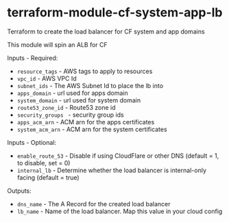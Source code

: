 # terraform-module-cf-system-app-lb
Terraform to create the load balancer for CF system and app domains

This module will spin an ALB for CF

Inputs - Required:

 - `resource_tags` - AWS tags to apply to resources
 - `vpc_id` - AWS VPC Id
 - `subnet_ids` - The AWS Subnet Id to place the lb into     
 - `apps_domain` - url used for apps domain
 - `system_domain` - url used for system domain
 - `route53_zone_id` - Route53 zone id
 - `security_groups ` - security group ids
 - `apps_acm_arn` - ACM arn for the apps certificates
 - `system_acm_arn` - ACM arn for the system certificates

Inputs - Optional: 

 - `enable_route_53` - Disable if using CloudFlare or other DNS (default = 1, to disable, set = 0)
 - `internal_lb` - Determine whether the load balancer is internal-only facing (default = true)

Outputs:

 - `dns_name` - The A Record for the created load balancer
 - `lb_name` - Name of the load balancer.  Map this value in your cloud config

